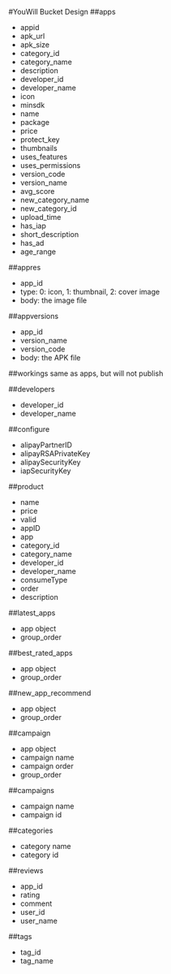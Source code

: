 #YouWill Bucket Design
##apps
- appid
- apk_url
- apk_size
- category_id
- category_name
- description
- developer_id
- developer_name
- icon
- minsdk
- name
- package
- price
- protect_key
- thumbnails
- uses_features
- uses_permissions
- version_code
- version_name
- avg_score
- new_category_name
- new_category_id
- upload_time
- has_iap
- short_description
- has_ad
- age_range

##appres
- app_id
- type: 0: icon, 1: thumbnail, 2: cover image
- body: the image file

##appversions
- app_id
- version_name
- version_code
- body: the APK file

##workings
same as apps, but will not publish

##developers
- developer_id
- developer_name

##configure
- alipayPartnerID
- alipayRSAPrivateKey
- alipaySecurityKey
- iapSecurityKey

##product
- name
- price
- valid
- appID
- app
- category_id
- category_name
- developer_id
- developer_name
- consumeType
- order
- description

##latest_apps
- app object
- group_order

##best_rated_apps
- app object
- group_order

##new_app_recommend
- app object
- group_order

##campaign
- app object
- campaign name
- campaign order
- group_order

##campaigns
- campaign name
- campaign id



##categories
- category name
- category id

##reviews
- app_id
- rating
- comment
- user_id
- user_name

##tags
- tag_id
- tag_name

